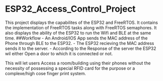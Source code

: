 # ESP32_Access_Control_Project

This project displays the capabilites of the ESP32 and FreeRTOS. It contains the implementation of FreeRTOS tasks along with FreeRTOS
semaphores. It also displays the ability of the ESP32 to run the Wifi and BLE at the same time.
##Workflow
    - An Android/IOS App sends the MAC address of the Phone through BLE to the ESP32.
    - The ESP32 recieving the MAC address sends it to the server.
    - According to the Response of the server the ESP32 wil either Open a door to which it is connected or not.

This will let users Access a room/building using their phones without the necessity of possessing a special RFID card for the purpose
or a complexe/high cose finger print system.

